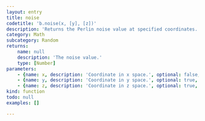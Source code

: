 ```yaml
---
layout: entry
title: noise
codetitle: 'b.noise(x, [y], [z])'
description: 'Returns the Perlin noise value at specified coordinates. Perlin noise is a random sequence generator producing a more natural ordered, harmonic succession of numbers compared to the standard random() function. It was invented by Ken Perlin in the 1980s and been used since in graphical applications to produce procedural textures, natural motion, shapes, terrains etc.'
category: Math
subcategory: Random
returns:
    name: null
    description: 'The noise value.'
    type: [Number]
parameters:
    - {name: x, description: 'Coordinate in x space.', optional: false, type: [Number]}
    - {name: y, description: 'Coordinate in y space.', optional: true, type: [Number]}
    - {name: z, description: 'Coordinate in z space.', optional: true, type: [Number]}
kind: function
todo: null
examples: []

---
```

